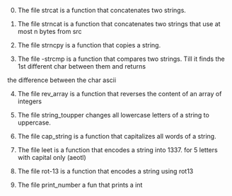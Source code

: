 0. The file strcat is a function that concatenates two strings.

1. The file strncat is a function that concatenates two strings that use at most n bytes from src

2. The file strncpy is a function that copies a string.

3. The file -strcmp is a function that compares two strings. Till it finds the 1st different char between them and returns

the difference between the char ascii

4. The file rev_array is a function that reverses the content of an array of integers

5. The file string_toupper  changes all lowercase letters of a string to uppercase.

6. The file cap_string is a function that capitalizes all words of a string.

7. The file leet is a  function that encodes a string into 1337. for 5 letters with capital only (aeotl)

8. The file rot-13 is a function that encodes a string using rot13

9. The file print_number a fun that prints a int
